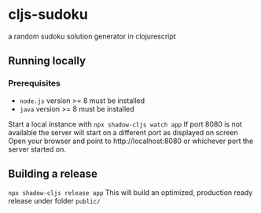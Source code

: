 # cljs-sudoku
a random sudoku solution generator in clojurescript

## Running locally

### Prerequisites

- `node.js` version >= 8 must be installed
- `java` version >= 8 must be installed

Start a local instance with `npx shadow-cljs watch app`
If port 8080 is not available the server will start on a different port as displayed on screen 
Open your browser and point to http://localhost:8080 or whichever port the server started on.

## Building a release

`npx shadow-cljs release app` 
This will build an optimized, production ready release under folder `public/`
